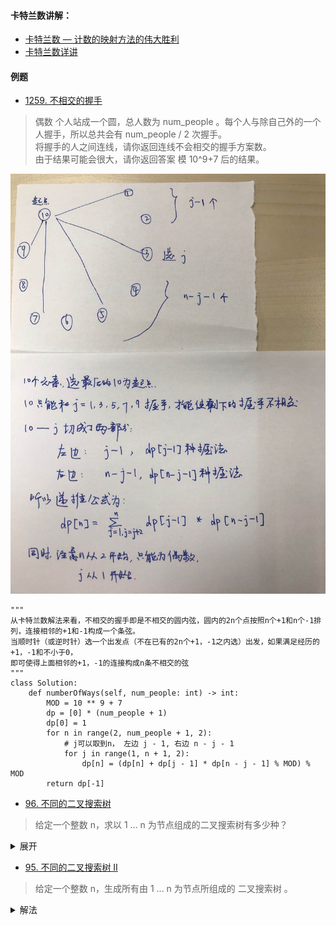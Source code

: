 #### 卡特兰数讲解：
- [卡特兰数 — 计数的映射方法的伟大胜利](http://lanqi.org/skills/10939/)
- [卡特兰数详讲](https://blog.csdn.net/wookaikaiko/article/details/81105031)
#### 例题
- [1259. 不相交的握手](https://leetcode-cn.com/problems/handshakes-that-dont-cross/)
> 偶数 个人站成一个圆，总人数为 num_people 。每个人与除自己外的一个人握手，所以总共会有 num_people / 2 次握手。   
将握手的人之间连线，请你返回连线不会相交的握手方案数。   
由于结果可能会很大，请你返回答案 模 10^9+7 后的结果。

![卡特兰数解法](./相关的图/卡特兰数2.jpeg)

```python3
"""
从卡特兰数解法来看，不相交的握手即是不相交的圆内弦，圆内的2n个点按照n个+1和n个-1排列，连接相邻的+1和-1构成一个条弦。
当顺时针（或逆时针）选一个出发点（不在已有的2n个+1，-1之内选）出发，如果满足经历的+1，-1和不小于0，
即可使得上面相邻的+1，-1的连接构成n条不相交的弦
"""
class Solution:
    def numberOfWays(self, num_people: int) -> int:
        MOD = 10 ** 9 + 7
        dp = [0] * (num_people + 1)
        dp[0] = 1
        for n in range(2, num_people + 1, 2):
            # j可以取到n， 左边 j - 1, 右边 n - j - 1
            for j in range(1, n + 1, 2):
                dp[n] = (dp[n] + dp[j - 1] * dp[n - j - 1] % MOD) % MOD
        return dp[-1]
```

- [96. 不同的二叉搜索树](https://leetcode-cn.com/problems/unique-binary-search-trees/)
> 给定一个整数 n，求以 1 ... n 为节点组成的二叉搜索树有多少种？

<details>
    <summary> 展开 </summary>
    
```python
# 解法一：dp
class Solution:
    def numTrees(self, n: int) -> int:
        dp = [0] * (n + 1)
        dp[0] = 1
        for i in range(1, n + 1):
            # j可以取到i， 左边 j - 1, 右边 i - j
            for j in range(1, i + 1):
                dp[i] += dp[j - 1] * dp[i - j]
        return dp[-1]
        
# 解法二： 数学公式
class Solution:
    def numTrees(self, n: int) -> int:
        return int(math.factorial(2 * n) // math.factorial(n) // math.factorial(n + 1))
```

</details>

- [95. 不同的二叉搜索树 II](https://leetcode-cn.com/problems/unique-binary-search-trees-ii/)
> 给定一个整数 n，生成所有由 1 ... n 为节点所组成的 二叉搜索树 。

<details>
    <summary>解法</summary>
    
```python
class Solution:
    def generateTrees(self, n: int) -> List[TreeNode]:
        def generateTreesCore(start, end):
            if start > end:
                return [None]
            ans = []
            for mid in range(start, end + 1):
                left = generateTreesCore(start, mid - 1)
                right = generateTreesCore(mid + 1, end)
                for l in left:
                    for r in right:
                        root = TreeNode(mid)
                        root.left, root.right = l, r
                        ans.append(root)
            return ans
        
        return generateTreesCore(1, n)
```
</details>

